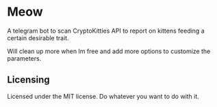 # Meow

A telegram bot to scan CryptoKitties API to report on kittens feeding a certain desirable trait.

Will clean up more when Im free and add more options to customize the parameters.

## Licensing

Licensed under the MIT license. Do whatever you want to do with it.

